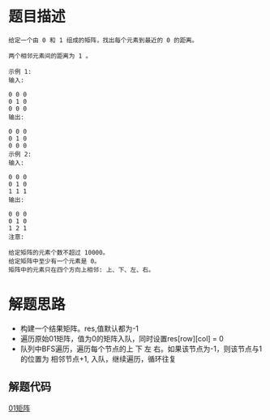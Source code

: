 # 题目描述 

```
给定一个由 0 和 1 组成的矩阵，找出每个元素到最近的 0 的距离。

两个相邻元素间的距离为 1 。

示例 1: 
输入:

0 0 0
0 1 0
0 0 0
输出:

0 0 0
0 1 0
0 0 0
示例 2: 
输入:

0 0 0
0 1 0
1 1 1
输出:

0 0 0
0 1 0
1 2 1
注意:

给定矩阵的元素个数不超过 10000。
给定矩阵中至少有一个元素是 0。
矩阵中的元素只在四个方向上相邻: 上、下、左、右。

```

# 解题思路
* 构建一个结果矩阵。res,值默认都为-1 
* 遍历原始01矩阵，值为0的矩阵入队，同时设置res[row][col] = 0
* 队列中BFS遍历，遍历每个节点的上 下 左  右。如果该节点为-1，则该节点与1的位置为 相邻节点+1,
入队，继续遍历，循环往复


## 解题代码

[01矩阵](542-my.py)


 
